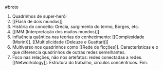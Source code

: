 #broto 

1. Quadrinhos de super-herói
2. [[Flash de dois mundos]]
4. História do conceito: Grécia, surgimento do termo, Borges, etc.
5. [[IMM (Interpretação dos muitos mundos)]]
6. Influência quântica nas teorias do conhecimento: [[Complexidade (Morin)]], [[Multiplicidade (Deleuze e Guattari)]]
7. Multiverso nos quadrinhos como [[Rede de ficções]]. Características e o que diferencia quadrinhos de outras redes semelhantes.
8. Foco nas relações, não nos artefatos: redes conectadas a redes. [[Networkology]]. Estrutura do trabalho, círculos concêntricos. Fim.